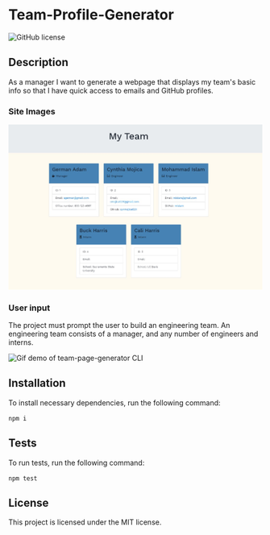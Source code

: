# Team-Profile-Generator

![GitHub license](https://img.shields.io/badge/license-MIT-blue.svg)

## Description

As a manager I want to generate a webpage that displays my team's basic info so that I have quick access to emails and GitHub profiles.

### Site Images

![Gif demo of README-generator](assets/homework-screenshot.jpg)

### User input

The project must prompt the user to build an engineering team. An engineering
team consists of a manager, and any number of engineers and interns.

![Gif demo of team-page-generator CLI](assets/homework-demo.gif)

## Installation

To install necessary dependencies, run the following command:

```
npm i
```

## Tests

To run tests, run the following command:

```
npm test
```
## License

This project is licensed under the MIT license.